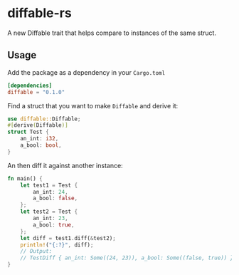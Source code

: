 # diffable-rs
A new Diffable trait that helps compare to instances of the same struct.

## Usage

Add the package as a dependency in your `Cargo.toml`
```toml
[dependencies]
diffable = "0.1.0"
```

Find a struct that you want to make `Diffable` and derive it:
```rust
use diffable::Diffable;
#[derive(Diffable)]
struct Test {
    an_int: i32,
    a_bool: bool,
}
```

An then diff it against another instance:
```rust
fn main() {
    let test1 = Test {
        an_int: 24,
        a_bool: false,
    };
    let test2 = Test {
        an_int: 23,
        a_bool: true,
    };
    let diff = test1.diff(&test2);
    println!("{:?}", diff);
    // Output:
    // TestDiff { an_int: Some((24, 23)), a_bool: Some((false, true)) }
}
```
